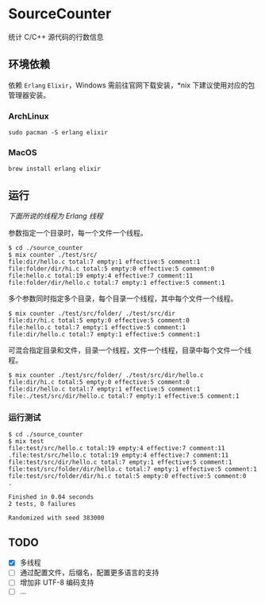 # SourceCounter

统计 C/C++ 源代码的行数信息

## 环境依赖

依赖 `Erlang` `Elixir`，Windows 需前往官网下载安装，*nix 下建议使用对应的包管理器安装。

### ArchLinux

``` shell
sudo pacman -S erlang elixir
```

### MacOS

``` shell
brew install erlang elixir
```

## 运行

*下面所说的线程为 Erlang 线程*

参数指定一个目录时，每一个文件一个线程。

``` shell
$ cd ./source_counter
$ mix counter ./test/src/
file:dir/hello.c total:7 empty:1 effective:5 comment:1
file:folder/dir/hi.c total:5 empty:0 effective:5 comment:0
file:hello.c total:19 empty:4 effective:7 comment:11
file:folder/dir/hello.c total:7 empty:1 effective:5 comment:1
```

多个参数同时指定多个目录，每个目录一个线程，其中每个文件一个线程。

``` shell
$ mix counter ./test/src/folder/ ./test/src/dir
file:dir/hi.c total:5 empty:0 effective:5 comment:0
file:hello.c total:7 empty:1 effective:5 comment:1
file:dir/hello.c total:7 empty:1 effective:5 comment:1
```

可混合指定目录和文件，目录一个线程，文件一个线程，目录中每个文件一个线程。

``` shell
$ mix counter ./test/src/folder/ ./test/src/dir/hello.c
file:dir/hi.c total:5 empty:0 effective:5 comment:0
file:dir/hello.c total:7 empty:1 effective:5 comment:1
file:./test/src/dir/hello.c total:7 empty:1 effective:5 comment:1
```

### 运行测试

``` shell
$ cd ./source_counter
$ mix test
file:test/src/hello.c total:19 empty:4 effective:7 comment:11
.file:test/src/hello.c total:19 empty:4 effective:7 comment:11
file:test/src/dir/hello.c total:7 empty:1 effective:5 comment:1
file:test/src/folder/dir/hello.c total:7 empty:1 effective:5 comment:1
file:test/src/folder/dir/hi.c total:5 empty:0 effective:5 comment:0
.

Finished in 0.04 seconds
2 tests, 0 failures

Randomized with seed 383000

```

## TODO

- [x] 多线程
- [ ] 通过配置文件，后缀名，配置更多语言的支持
- [ ] 增加非 UTF-8 编码支持
- [ ] ...
